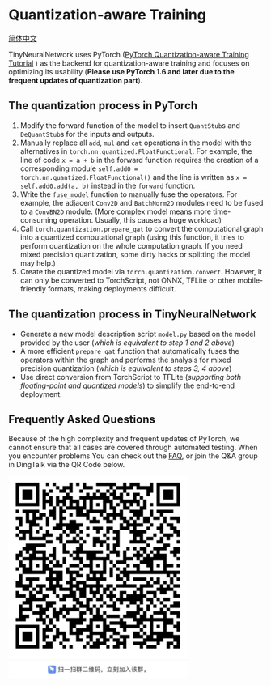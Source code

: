 # Quantization-aware Training
[简体中文](examples/qat/README_zh-CN.md)

TinyNeuralNetwork uses PyTorch ([PyTorch Quantization-aware Training Tutorial](https://pytorch.org/tutorials/advanced/static_quantization_tutorial.html#quantization-aware-training) )
as the backend for quantization-aware training and focuses on optimizing its usability (**Please use PyTorch 1.6 and later due to the frequent updates of quantization part**).

## The quantization process in PyTorch
1. Modify the forward function of the model to insert `QuantStub`s and `DeQuantStub`s for the inputs and outputs.
2. Manually replace all `add`, `mul` and `cat` operations in the model with the alternatives in `torch.nn.quantized.FloatFunctional`. For example, the line of code `x = a + b` in the forward function requires the creation of a corresponding module `self.add0 = torch.nn.quantized.FloatFunctional()` and the line is written as `x = self.add0.add(a, b)` instead in the `forward` function.
3. Write the `fuse_model` function to manually fuse the operators. For example, the adjacent `Conv2D` and `BatchNorm2D` modules need to be fused to a `ConvBN2D` module. 
(More complex model means more time-consuming operation. Usually, this causes a huge workload)
4. Call `torch.quantization.prepare_qat` to convert the computational graph into a quantized computational graph (using this function, it tries to perform quantization on the whole computation graph. If you need mixed precision quantization, some dirty hacks or splitting the model may help.)
5. Create the quantized model via `torch.quantization.convert`. However, it can only be converted to TorchScript, not ONNX, TFLite or other mobile-friendly formats, making deployments difficult.


## The quantization process in TinyNeuralNetwork
+ Generate a new model description script `model.py` based on the model provided by the user (*which is equivalent to step 1 and 2 above*)
+ A more efficient `prepare_qat` function that automatically fuses the operators within the graph and performs the analysis for mixed precision quantization (*which is equivalent to steps 3, 4 above*)
+ Use direct conversion from TorchScript to TFLite (*supporting both floating-point and quantized models*) to simplify the end-to-end deployment.

## Frequently Asked Questions

Because of the high complexity and frequent updates of PyTorch, we cannot ensure that all cases are covered through automated testing. When you encounter problems
You can check out the [FAQ](docs/FAQ.md), or join the Q&A group in DingTalk via the QR Code below.

![img.png](docs/qa.png)
